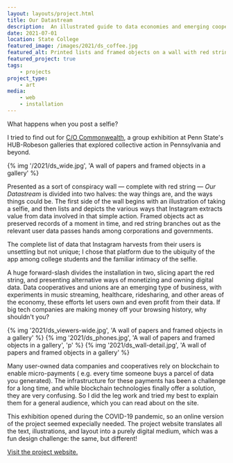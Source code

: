 ```yaml
---
layout: layouts/project.html
title: Our Datastream
description:  An illustrated guide to data economies and emerging cooperatives.
date: 2021-07-01
location: State College
featured_image: /images/2021/ds_coffee.jpg
featured_alt: Printed lists and framed objects on a wall with red string.
featured_project: true
tags: 
    - projects
project_type:
    - art
media: 
    - web
    - installation
---
```


What happens when you post a selfie? 

I tried to find out for [C/O Commonwealth](https://www.collegian.psu.edu/news/campus/c-o-commonwealth-in-penn-states-hub-galleries-brings-focus-to-unjust-systems-of-power/article_d4875d3e-dac7-11eb-8c63-9bfb0b555590.html), a group exhibition at Penn State's HUB-Robeson galleries that explored collective action in Pennsylvania and beyond. 

{% img '/2021/ds_wide.jpg', 'A wall of papers and framed objects in a gallery' %}

Presented as a sort of conspiracy wall — complete with red string — _Our Datastream_ is divided into two halves: the way things are, and the ways things could be. The first side of the wall begins with an illustration of taking a selfie, and then lists and depicts the various ways that Instagram extracts value from data involved in that simple action. Framed objects act as preserved records of a moment in time, and red string branches out as the relevant user data passes hands among corporations and governments. 

The complete list of data that Instagram harvests from their users is unsettling but not unique; I chose that platform due to the ubiquity of the app among college students and the familiar intimacy of the selfie.

A huge forward-slash divides the installation in two, slicing apart the red string, and presenting alternative ways of monetizing and owning digital data. Data cooperatives and unions are an emerging type of business, with experiments in music streaming, healthcare, ridesharing, and other areas of the economy, these efforts let users own and even profit from their data. If big tech companies are making money off your browsing history, why shouldn't you? 

<div class="gallery">
{% img '2021/ds_viewers-wide.jpg', 'A wall of papers and framed objects in a gallery' %}
{% img '2021/ds_phones.jpg', 'A wall of papers and framed objects in a gallery', 'p' %}
{% img '2021/ds_wall-detail.jpg', 'A wall of papers and framed objects in a gallery' %}
</div>

Many user-owned data companies and cooperatives rely on blockchain to enable micro-payments \( e.g. every time someone buys a parcel of data you generated\). The infrastructure for these payments has been a challenge for a long time, and while blockchain technologies finally offer a solution, they are very confusing. So I did the leg work and tried my best to explain them for a general audience, which you can read about on the site. 

This exhibition opened during the COVID-19 pandemic, so an online version of the project seemed expecially needed. The project website translates all the text, illustrations, and layout into a purely digital medium, which was a fun design challenge: the same, but different! 

[Visit the project website.](https://ourdata.stream)